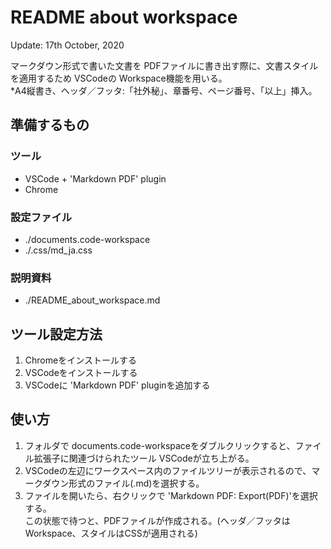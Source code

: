 # README about workspace
Update: 17th October, 2020 

マークダウン形式で書いた文書を PDFファイルに書き出す際に、文書スタイルを適用するため VSCodeの Workspace機能を用いる。  
*A4縦書き、ヘッダ／フッタ:「社外秘」、章番号、ページ番号、「以上」挿入。

## 準備するもの
### ツール
- VSCode + 'Markdown PDF' plugin
- Chrome

### 設定ファイル
- ./documents.code-workspace
- ./.css/md_ja.css

### 説明資料
- ./README_about_workspace.md

## ツール設定方法
1. Chromeをインストールする
2. VSCodeをインストールする
3. VSCodeに 'Markdown PDF' pluginを追加する

## 使い方
1. フォルダで documents.code-workspaceをダブルクリックすると、ファイル拡張子に関連づけられたツール VSCodeが立ち上がる。
2. VSCodeの左辺にワークスペース内のファイルツリーが表示されるので、マークダウン形式のファイル(.md)を選択する。
3. ファイルを開いたら、右クリックで 'Markdown PDF: Export(PDF)'を選択する。  
この状態で待つと、PDFファイルが作成される。(ヘッダ／フッタは Workspace、スタイルはCSSが適用される)
